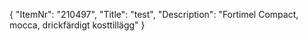 {
  "ItemNr": "210497",
  "Title": "test",
  "Description": "Fortimel Compact, mocca, drickfärdigt kosttillägg"
}